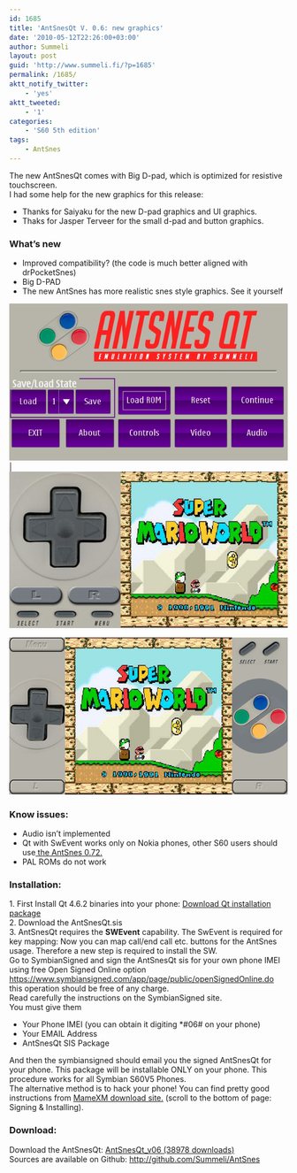 ```yaml
---
id: 1685
title: 'AntSnesQt V. 0.6: new graphics'
date: '2010-05-12T22:26:00+03:00'
author: Summeli
layout: post
guid: 'http://www.summeli.fi/?p=1685'
permalink: /1685/
aktt_notify_twitter:
    - 'yes'
aktt_tweeted:
    - '1'
categories:
    - 'S60 5th edition'
tags:
    - AntSnes
---
```


The new AntSnesQt comes with Big D-pad, which is optimized for resistive touchscreen.  
I had some help for the new graphics for this release:

- Thanks for Saiyaku for the new D-pad graphics and UI graphics.
- Thaks for Jasper Terveer for the small d-pad and button graphics.

### What’s new   

- Improved compatibility? (the code is much better aligned with drPocketSnes)
- Big D-PAD
- The new AntSnes has more realistic snes style graphics. See it yourself

![](/jekyll-export/wp-content/uploads/2010/05/mainscreen.jpg) | ![](/jekyll-export//wp-content/uploads/2010/05/largeDPad.jpg)    

![](/jekyll-export//wp-content/uploads/2010/05/newbuttons.png)

  
### Know issues:
-  Audio isn’t implemented
- Qt with SwEvent works only on Nokia phones, other S60 users should use[ the AntSnes 0.72.](/1699)
- PAL ROMs do not work

### Installation:    
1\. First Install Qt 4.6.2 binaries into your phone: [Download Qt installation package](ftp://ftp.qt.nokia.com/pub/qt/symbian/4.6.2/qt_installer.sis)  
2\. Download the AntSnesQt.sis  
3\. AntSnesQt requires the **SWEvent** capability. The SwEvent is required for key mapping: Now you can map call/end call etc. buttons for the AntSnes usage. Therefore a new step is required to install the SW.  
Go to SymbianSigned and sign the AntSnesQt sis for your own phone IMEI  
using free Open Signed Online option <https://www.symbiansigned.com/app/page/public/openSignedOnline.do> this operation should be free of any charge.  
Read carefully the instructions on the SymbianSigned site.  
You must give them

- Your Phone IMEI (you can obtain it digiting \*#06# on your phone)
- Your EMAIL Address
- AntSnesQt SIS Package

And then the symbiansigned should email you the signed AntSnesQt for your phone. This package will be installable ONLY on your phone. This procedure works for all Symbian S60V5 Phones.  
The alternative method is to hack your phone! You can find pretty good instructions from [MameXM download site.](https://sites.google.com/site/mamexm/Home/download-1-03) (scroll to the bottom of page: Signing &amp; Installing).  

### Download:   
Download the AntSnesQt: [ AntSnesQt\_v06 (38978 downloads) ](/jekyll-export/wp-content/uploads/downloads/2010/05/AntSnesQt_v06.sis)  
Sources are available on Github: <http://github.com/Summeli/AntSnes>
